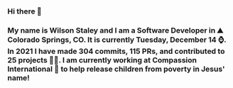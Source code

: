 ### Hi there 👋

### My name is Wilson Staley and I am a Software Developer in ⛰ Colorado Springs, CO.  It is currently Tuesday, December 14 ⌚. In 2021 I have made 304 commits, 115 PRs, and contributed to 25 projects 👨‍💻. I am currently working at Compassion International 🏢 to help release children from poverty in Jesus' name!